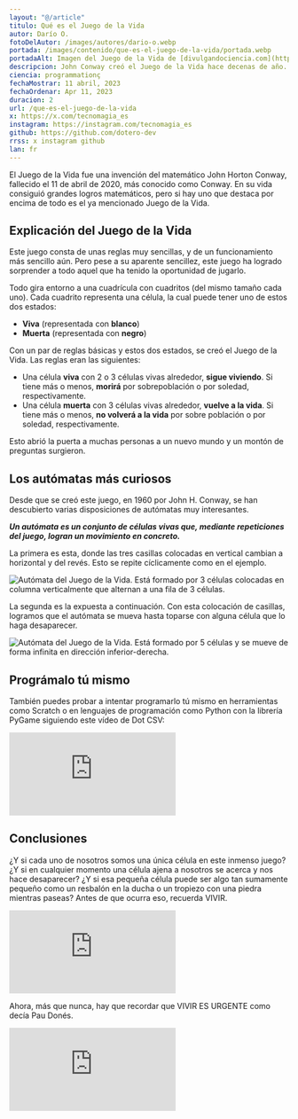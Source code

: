 ```yaml
---
layout: "@/article"
titulo: Qué es el Juego de la Vida
autor: Darío O.
fotoDelAutor: /images/autores/dario-o.webp
portada: /images/contenido/que-es-el-juego-de-la-vida/portada.webp
portadaAlt: Imagen del Juego de la Vida de [divulgandociencia.com](https://divulgandociencia.com).
descripcion: John Conway creó el Juego de la Vida hace decenas de año. Hoy puedes aprender sobre este gran juego matemático y programarlo tú mismo.
ciencia: programmationç
fechaMostrar: 11 abril, 2023
fechaOrdenar: Apr 11, 2023
duracion: 2 
url: /que-es-el-juego-de-la-vida
x: https://x.com/tecnomagia_es
instagram: https://instagram.com/tecnomagia_es
github: https://github.com/dotero-dev
rrss: x instagram github
lan: fr
---
```


El Juego de la Vida fue una invención del matemático John Horton Conway, fallecido el 11 de abril de 2020, más conocido como Conway. En su vida consiguió grandes logros matemáticos, pero si hay uno que destaca por encima de todo es el ya mencionado Juego de la Vida.

## Explicación del Juego de la Vida

Este juego consta de unas reglas muy sencillas, y de un funcionamiento más sencillo aún. Pero pese a su aparente sencillez, este juego ha logrado sorprender a todo aquel que ha tenido la oportunidad de jugarlo.

Todo gira entorno a una cuadrícula con cuadritos (del mismo tamaño cada uno). Cada cuadrito representa una célula, la cual puede tener uno de estos dos estados:

- **Viva** (representada con **blanco**)
- **Muerta** (representada con **negro**)

Con un par de reglas básicas y estos dos estados, se creó el Juego de la Vida. Las reglas eran las siguientes:

- Una célula **viva** con 2 o 3 células vivas alrededor, **sigue viviendo**. Si tiene más o menos, **morirá** por sobrepoblación o por soledad, respectivamente.
- Una célula **muerta** con 3 células vivas alrededor, **vuelve a la vida**. Si tiene más o menos, **no volverá a la vida** por sobre población o por soledad, respectivamente.

Esto abrió la puerta a muchas personas a un nuevo mundo y un montón de preguntas surgieron.

## Los autómatas más curiosos

Desde que se creó este juego, en 1960 por John H. Conway, se han descubierto varias disposiciones de autómatas muy interesantes.

***Un autómata es un conjunto de células vivas que, mediante repeticiones del juego, logran un movimiento en concreto.***

La primera es esta, donde las tres casillas colocadas en vertical cambian a horizontal y del revés. Esto se repite cíclicamente como en el ejemplo.

![Autómata del Juego de la Vida. Está formado por 3 células colocadas en columna verticalmente que alternan a una fila de 3 células.](/images/contenido/que-es-el-juego-de-la-vida/automata1.gif)

La segunda es la expuesta a continuación. Con esta colocación de casillas, logramos que el autómata se mueva hasta toparse con alguna célula que lo haga desaparecer.

![Autómata del Juego de la Vida. Está formado por 5 células y se mueve de forma infinita en dirección inferior-derecha.](/images/contenido/que-es-el-juego-de-la-vida/automata2.gif)

## Prográmalo tú mismo

También puedes probar a intentar programarlo tú mismo en herramientas como Scratch o en lenguajes de programación como Python con la librería PyGame siguiendo este vídeo de Dot CSV:

<iframe class="w-full h-80 object-cover"  src="https://www.youtube-nocookie.com/embed/qPtKv9fSHZY" title="Programa el Juego de La Vida... en 10 MINUTOS!" frameborder="0" allow="accelerometer; autoplay; clipboard-write; encrypted-media; gyroscope; picture-in-picture" allowfullscreen="1"></iframe>

## Conclusiones

¿Y si cada uno de nosotros somos una única célula en este inmenso juego? ¿Y si en cualquier momento una célula ajena a nosotros se acerca y nos hace desaparecer? ¿Y si esa pequeña célula puede ser algo tan sumamente pequeño como un resbalón en la ducha o un tropiezo con una piedra mientras paseas? Antes de que ocurra eso, recuerda VIVIR.

<iframe class="w-full h-80 object-cover"  src="https://www.youtube-nocookie.com/embed/6JFKcg6lajc" title="Cosas que aprendí de Pau Donés | Valentí Sanjuan" frameborder="0" allow="accelerometer; autoplay; clipboard-write; encrypted-media; gyroscope; picture-in-picture" allowfullscreen="1"></iframe>

Ahora, más que nunca, hay que recordar que VIVIR ES URGENTE como decía Pau Donés.

<iframe class="w-full h-80 object-cover"  src="https://www.youtube-nocookie.com/embed/FgbzYgoYO2M" title="EL JUEGO DE LA VIDA - IN MEMORIAM JOHN H. CONWAY
" frameborder="0" allow="accelerometer; autoplay; clipboard-write; encrypted-media; gyroscope; picture-in-picture" allowfullscreen="1"></iframe>